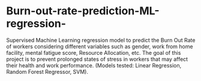# Burn-out-rate-prediction-ML-regression-

Supervised Machine Learning regression model to predict the Burn Out Rate of workers considering different variables such as gender, work from home facility, mental fatigue score, Resource Allocation, etc. The goal of this project is to prevent prolonged states of stress in workers that may affect their health and work performance. (Models tested: Linear Regression, Random Forest Regressor, SVM).
